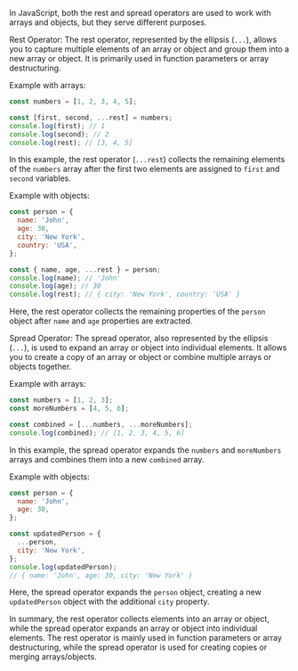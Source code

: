 In JavaScript, both the rest and spread operators are used to work with arrays and objects, but they serve different purposes.

Rest Operator:
The rest operator, represented by the ellipsis (`...`), allows you to capture multiple elements of an array or object and group them into a new array or object. It is primarily used in function parameters or array destructuring.

Example with arrays:
```javascript
const numbers = [1, 2, 3, 4, 5];

const [first, second, ...rest] = numbers;
console.log(first); // 1
console.log(second); // 2
console.log(rest); // [3, 4, 5]
```
In this example, the rest operator (`...rest`) collects the remaining elements of the `numbers` array after the first two elements are assigned to `first` and `second` variables.

Example with objects:
```javascript
const person = {
  name: 'John',
  age: 30,
  city: 'New York',
  country: 'USA',
};

const { name, age, ...rest } = person;
console.log(name); // 'John'
console.log(age); // 30
console.log(rest); // { city: 'New York', country: 'USA' }
```
Here, the rest operator collects the remaining properties of the `person` object after `name` and `age` properties are extracted.

Spread Operator:
The spread operator, also represented by the ellipsis (`...`), is used to expand an array or object into individual elements. It allows you to create a copy of an array or object or combine multiple arrays or objects together.

Example with arrays:
```javascript
const numbers = [1, 2, 3];
const moreNumbers = [4, 5, 6];

const combined = [...numbers, ...moreNumbers];
console.log(combined); // [1, 2, 3, 4, 5, 6]
```
In this example, the spread operator expands the `numbers` and `moreNumbers` arrays and combines them into a new `combined` array.

Example with objects:
```javascript
const person = {
  name: 'John',
  age: 30,
};

const updatedPerson = {
  ...person,
  city: 'New York',
};
console.log(updatedPerson);
// { name: 'John', age: 30, city: 'New York' }
```
Here, the spread operator expands the `person` object, creating a new `updatedPerson` object with the additional `city` property.

In summary, the rest operator collects elements into an array or object, while the spread operator expands an array or object into individual elements. The rest operator is mainly used in function parameters or array destructuring, while the spread operator is used for creating copies or merging arrays/objects.
